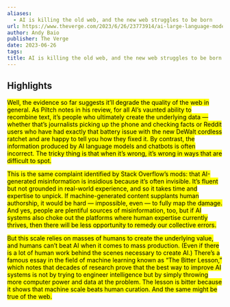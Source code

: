 ```yaml
---
aliases:
  - AI is killing the old web, and the new web struggles to be born
url: https://www.theverge.com/2023/6/26/23773914/ai-large-language-models-data-scraping-generation-remaking-web
author: Andy Baio
publisher: The Verge
date: 2023-06-26
tags:
title: AI is killing the old web, and the new web struggles to be born
---
```


## Highlights
<mark>Well, the evidence so far suggests it’ll degrade the quality of the web in general. As Piltch notes in his review, for all AI’s vaunted ability to recombine text, it’s people who ultimately create the underlying data — whether that’s journalists picking up the phone and checking facts or Reddit users who have had exactly that battery issue with the new DeWalt cordless ratchet and are happy to tell you how they fixed it. By contrast, the information produced by AI language models and chatbots is often incorrect. The tricky thing is that when it’s wrong, it’s wrong in ways that are difficult to spot.</mark>

<mark>This is the same complaint identified by Stack Overflow’s mods: that AI-generated misinformation is insidious because it’s often invisible. It’s fluent but not grounded in real-world experience, and so it takes time and expertise to unpick. If machine-generated content supplants human authorship, it would be hard — impossible, even — to fully map the damage. And yes, people are plentiful sources of misinformation, too, but if AI systems also choke out the platforms where human expertise currently thrives, then there will be less opportunity to remedy our collective errors.</mark>

<mark>But this scale relies on masses of humans to create the underlying value, and humans can’t beat AI when it comes to mass production. (Even if there is a lot of human work behind the scenes necessary to create AI.) There’s a famous essay in the field of machine learning known as “The Bitter Lesson,” which notes that decades of research prove that the best way to improve AI systems is not by trying to engineer intelligence but by simply throwing more computer power and data at the problem. The lesson is bitter because it shows that machine scale beats human curation. And the same might be true of the web.</mark>